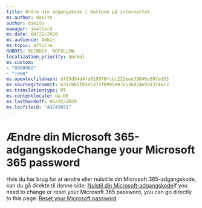 ```yaml
---
title: Ændre din adgangskode i Outlook på internettet
ms.author: daeite
author: daeite
manager: joallard
ms.date: 04/21/2020
ms.audience: Admin
ms.topic: article
ROBOTS: NOINDEX, NOFOLLOW
localization_priority: Normal
ms.custom:
- "8000002"
- "1990"
ms.openlocfilehash: df95d94d4fe019978fcbc222eee39846a597ad53
ms.sourcegitcommit: 631cbb5f03e5371f0995e976536d24e9d13746c3
ms.translationtype: MT
ms.contentlocale: da-DK
ms.lasthandoff: 04/22/2020
ms.locfileid: "43743051"
---
```

# <a name="change-your-microsoft-365-password"></a><span data-ttu-id="9ed10-102">Ændre din Microsoft 365-adgangskode</span><span class="sxs-lookup"><span data-stu-id="9ed10-102">Change your Microsoft 365 password</span></span>

<span data-ttu-id="9ed10-103">Hvis du har brug for at ændre eller nulstille din Microsoft 365-adgangskode, kan du gå direkte til denne side: [Nulstil din Microsoft-adgangskode](https://go.microsoft.com/fwlink/p/?linkid=841910)</span><span class="sxs-lookup"><span data-stu-id="9ed10-103">If you need to change or reset your Microsoft 365 password, you can go directly to this page: [Reset your Microsoft password](https://go.microsoft.com/fwlink/p/?linkid=841910)</span></span>